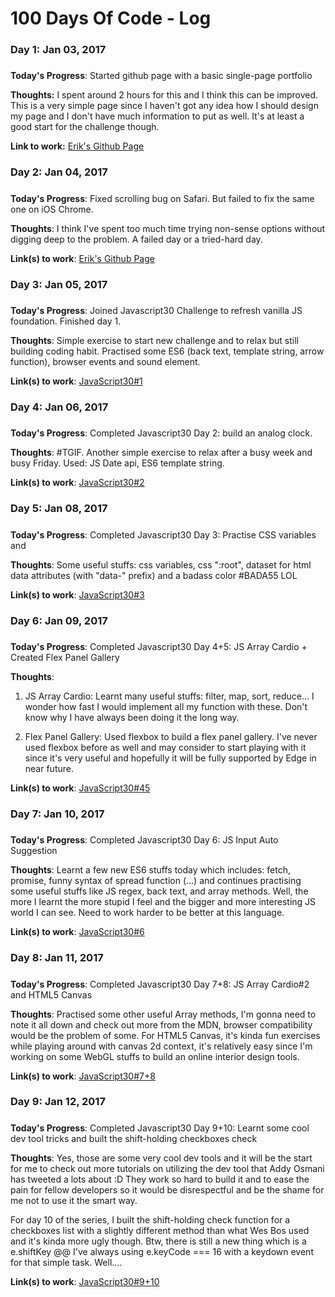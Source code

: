 # 100 Days Of Code - Log

### Day 1: Jan 03, 2017 
##### 

**Today's Progress**: Started github page with a basic single-page portfolio

**Thoughts:** I spent around 2 hours for this and I think this can be improved. This is a very simple page since I haven't got any idea how I should design my page and I don't have much information to put as well. It's at least a good start for the challenge though.

**Link to work:** [Erik's Github Page](http://eriknguyen.github.io/)

### Day 2: Jan 04, 2017
##### 

**Today's Progress**: Fixed scrolling bug on Safari. But failed to fix the same one on iOS Chrome.

**Thoughts**: I think I've spent too much time trying non-sense options without digging deep to the problem. A failed day or a tried-hard day.

**Link(s) to work**: [Erik's Github Page](http://eriknguyen.github.io/)

### Day 3: Jan 05, 2017
##### 

**Today's Progress**: Joined Javascript30 Challenge to refresh vanilla JS foundation. Finished day 1.

**Thoughts**: Simple exercise to start new challenge and to relax but still building coding habit. Practised some ES6 (back text, template string, arrow function), browser events and sound element.

**Link(s) to work**: [JavaScript30#1](https://github.com/eriknguyen/javascript30/tree/master/exercises/01_drumkit)

### Day 4: Jan 06, 2017
##### 

**Today's Progress**: Completed Javascript30 Day 2: build an analog clock.

**Thoughts**: #TGIF. Another simple exercise to relax after a busy week and busy Friday. Used: JS Date api, ES6 template string.

**Link(s) to work**: [JavaScript30#2](https://github.com/eriknguyen/javascript30/tree/master/exercises/02_clock)


### Day 5: Jan 08, 2017
##### 

**Today's Progress**: Completed Javascript30 Day 3: Practise CSS variables and 

**Thoughts**: Some useful stuffs: css variables, css ":root", dataset for html data attributes (with "data-" prefix) and a badass color #BADA55 LOL

**Link(s) to work**: [JavaScript30#3](https://github.com/eriknguyen/javascript30/tree/master/exercises/)


### Day 6: Jan 09, 2017
##### 

**Today's Progress**: Completed Javascript30 Day 4+5: JS Array Cardio + Created Flex Panel Gallery

**Thoughts**: 
1. JS Array Cardio: Learnt many useful stuffs: filter, map, sort, reduce... I wonder how fast I would implement all my function with these. Don't know why I have always been doing it the long way.

2. Flex Panel Gallery: Used flexbox to build a flex panel gallery. I've never used flexbox before as well and may consider to start playing with it since it's very useful and hopefully it will be fully supported by Edge in near future.


**Link(s) to work**: [JavaScript30#45](https://github.com/eriknguyen/javascript30/tree/master/exercises/)


### Day 7: Jan 10, 2017
##### 

**Today's Progress**: Completed Javascript30 Day 6: JS Input Auto Suggestion

**Thoughts**: Learnt a few new ES6 stuffs today which includes: fetch, promise, funny syntax of spread function (...) and continues practising some useful stuffs like JS regex, back text, and array methods. Well, the more I learnt the more stupid I feel and the bigger and more interesting JS world I can see. Need to work harder to be better at this language.


**Link(s) to work**: [JavaScript30#6](https://github.com/eriknguyen/javascript30/tree/master/exercises/)


### Day 8: Jan 11, 2017
##### 

**Today's Progress**: Completed Javascript30 Day 7+8: JS Array Cardio#2 and HTML5 Canvas

**Thoughts**: Practised some other useful Array methods, I'm gonna need to note it all down and check out more from the MDN, browser compatibility would be the problem of some. For HTML5 Canvas, it's kinda fun exercises while playing around with canvas 2d context, it's relatively easy since I'm working on some WebGL stuffs to build an online interior design tools.


**Link(s) to work**: [JavaScript30#7+8](https://github.com/eriknguyen/javascript30/tree/master/exercises/)


### Day 9: Jan 12, 2017
##### 

**Today's Progress**: Completed Javascript30 Day 9+10: Learnt some cool dev tool tricks and built the shift-holding checkboxes check

**Thoughts**: Yes, those are some very cool dev tools and it will be the start for me to check out more tutorials on utilizing the dev tool that Addy Osmani has tweeted a lots about :D They work so hard to build it and to ease the pain for fellow developers so it would be disrespectful and be the shame for me not to use it the smart way. 

For day 10 of the series, I built the shift-holding check function for a checkboxes list with a slightly different method than what Wes Bos used and it's kinda more ugly though. Btw, there is still a new thing which is a e.shiftKey @@ I've always using e.keyCode === 16 with a keydown event for that simple task. Well....


**Link(s) to work**: [JavaScript30#9+10](https://github.com/eriknguyen/javascript30/tree/master/exercises/)